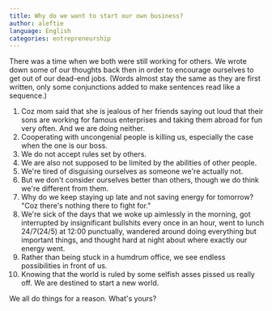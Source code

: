 ```yaml
---
title: Why do we want to start our own business?
author: aleftie
language: English
categories: entrepreneurship
---
```

There was a time when we both were still working for others. We wrote down some of our thoughts back then in order to encourage ourselves to get out of our dead-end jobs. (Words almost stay the same as they are first written, only some conjunctions added to make sentences read like a sequence.)

1. Coz mom said that she is jealous of her friends saying out loud that their sons are working for famous enterprises and taking them abroad for fun very often. And we are doing neither.
2. Cooperating with uncongenial people is killing us, especially the case when the one is our boss.
3. We do not accept rules set by others.
4. We are also not supposed to be limited by the abilities of other people.
5. We're tired of disguising ourselves as someone we're actually not.
6. But we don't consider ourselves better than others, though we do think we're different from them.
7. Why do we keep staying up late and not saving energy for tomorrow? "Coz there's nothing there to fight for."
8. We're sick of the days that we woke up aimlessly in the morning, got interrupted by insignificant bullshits every once in an hour, went to lunch 24/7(24/5) at 12:00 punctually, wandered around doing everything but important things, and thought hard at night about where exactly our energy went.
9. Rather than being stuck in a humdrum office, we see endless possibilities in front of us.
10. Knowing that the world is ruled by some selfish asses pissed us really off. We are destined to start a new world.

We all do things for a reason.
What's yours?
